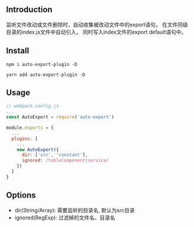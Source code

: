 ## Introduction
监听文件改动或文件删除时，自动收集被改动文件中的export语句， 在文件同级目录的index.js文件中自动引入， 同时写入index文件的export default语句中。
## Install
```
npm i auto-export-plugin -D
```
```
yarn add auto-export-plugin -D
```

## Usage
```javascript
// webpack.config.js
...
const AutoExport = require('auto-export')

module.exports = {
  ...
  plugins: [
    ...
    new AutoExport({
      dir: ['src', 'constant'],
      ignored: /tableComponent|service/
    })
  ]
}

```

## Options
- dir(String/Array):  需要监听的目录名,  默认为src目录
- ignored(RegExp): 过滤掉的文件名、目录名